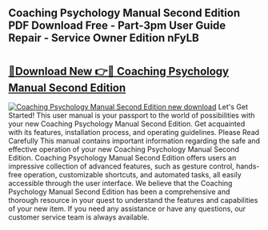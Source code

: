 ## Coaching Psychology Manual Second Edition PDF Download Free - Part-3pm User Guide Repair - Service Owner Edition nFyLB

# <h2><a href="http://bc37576.oget.top/?id=Coaching+Psychology+Manual+Second+Edition">🔗Download New 👉🔴 Coaching Psychology Manual Second Edition</a></h2>

[![Coaching Psychology Manual Second Edition new download](https://i.imgur.com/5g1atiW.png)](http://bc37576.oget.top/?id=Coaching+Psychology+Manual+Second+Edition)
Let's Get Started! This user manual is your passport to the world of possibilities with your new Coaching Psychology Manual Second Edition. Get acquainted with its features, installation process, and operating guidelines. Please Read Carefully This manual contains important information regarding the safe and effective operation of your new Coaching Psychology Manual Second Edition. Coaching Psychology Manual Second Edition offers users an impressive collection of advanced features, such as gesture control, hands-free operation, customizable shortcuts, and automated tasks, all easily accessible through the user interface. We believe that the Coaching Psychology Manual Second Edition has been a comprehensive and thorough resource in your quest to understand the features and capabilities of your new item. If you need any assistance or have any questions, our customer service team is always available.
